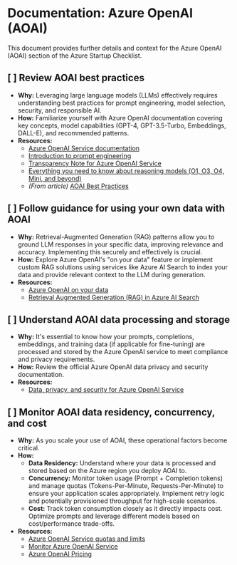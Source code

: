 # Documentation: Azure OpenAI (AOAI)

This document provides further details and context for the Azure OpenAI (AOAI) section of the Azure Startup Checklist.

## [ ] Review AOAI best practices

*   **Why:** Leveraging large language models (LLMs) effectively requires understanding best practices for prompt engineering, model selection, security, and responsible AI.
*   **How:** Familiarize yourself with Azure OpenAI documentation covering key concepts, model capabilities (GPT-4, GPT-3.5-Turbo, Embeddings, DALL-E), and recommended patterns.
*   **Resources:**
    *   [Azure OpenAI Service documentation](https://learn.microsoft.com/en-us/azure/ai-services/openai/)
    *   [Introduction to prompt engineering](https://learn.microsoft.com/en-us/azure/ai-services/openai/concepts/prompt-engineering)
    *   [Transparency Note for Azure OpenAI Service](https://learn.microsoft.com/en-us/legal/cognitive-services/openai/transparency-note)
    *   [Everything you need to know about reasoning models (O1, O3, O4, Mini, and beyond)](https://techcommunity.microsoft.com/blog/azure-ai-services-blog/everything-you-need-to-know-about-reasoning-models-o1-o3-o4-mini-and-beyond/4406846)
    *   *(From article)* [AOAI Best Practices](https://techcommunity.microsoft.com/blog/startupsatmicrosoftblog/azure-openai-best-practices-a-quick-reference-guide-to-optimize-your-deployments/4403546)

## [ ] Follow guidance for using your own data with AOAI

*   **Why:** Retrieval-Augmented Generation (RAG) patterns allow you to ground LLM responses in your specific data, improving relevance and accuracy. Implementing this securely and effectively is crucial.
*   **How:** Explore Azure OpenAI's "on your data" feature or implement custom RAG solutions using services like Azure AI Search to index your data and provide relevant context to the LLM during generation.
*   **Resources:**
    *   [Azure OpenAI on your data](https://learn.microsoft.com/en-us/azure/ai-services/openai/concepts/use-your-data)
    *   [Retrieval Augmented Generation (RAG) in Azure AI Search](https://learn.microsoft.com/en-us/azure/search/retrieval-augmented-generation-overview)

## [ ] Understand AOAI data processing and storage

*   **Why:** It's essential to know how your prompts, completions, embeddings, and training data (if applicable for fine-tuning) are processed and stored by the Azure OpenAI service to meet compliance and privacy requirements.
*   **How:** Review the official Azure OpenAI data privacy and security documentation.
*   **Resources:**
    *   [Data, privacy, and security for Azure OpenAI Service](https://learn.microsoft.com/en-us/legal/cognitive-services/openai/data-privacy)

## [ ] Monitor AOAI data residency, concurrency, and cost

*   **Why:** As you scale your use of AOAI, these operational factors become critical.
*   **How:**
    *   **Data Residency:** Understand where your data is processed and stored based on the Azure region you deploy AOAI to.
    *   **Concurrency:** Monitor token usage (Prompt + Completion tokens) and manage quotas (Tokens-Per-Minute, Requests-Per-Minute) to ensure your application scales appropriately. Implement retry logic and potentially provisioned throughput for high-scale scenarios.
    *   **Cost:** Track token consumption closely as it directly impacts cost. Optimize prompts and leverage different models based on cost/performance trade-offs.
*   **Resources:**
    *   [Azure OpenAI Service quotas and limits](https://learn.microsoft.com/en-us/azure/ai-services/openai/concepts/quotas-limits)
    *   [Monitor Azure OpenAI Service](https://learn.microsoft.com/en-us/azure/ai-services/openai/how-to/monitoring)
    *   [Azure OpenAI Pricing](https://azure.microsoft.com/en-us/pricing/details/cognitive-services/openai-service/)

